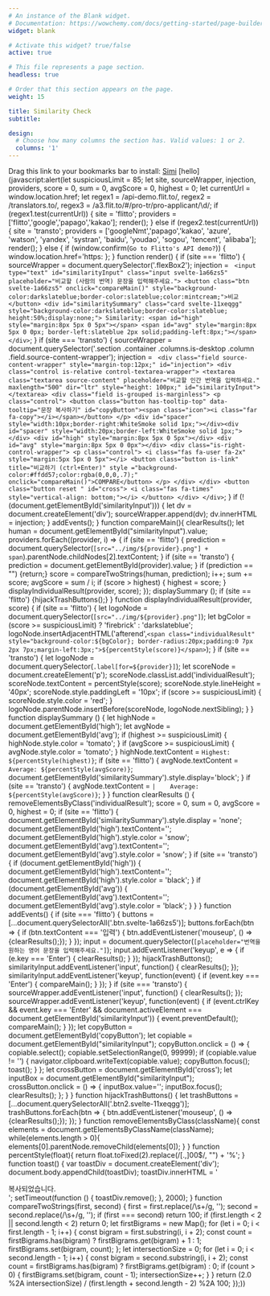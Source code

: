 ```yaml
---
# An instance of the Blank widget.
# Documentation: https://wowchemy.com/docs/getting-started/page-builder/
widget: blank

# Activate this widget? true/false
active: true

# This file represents a page section.
headless: true

# Order that this section appears on the page.
weight: 15

title: Similarity Check
subtitle:

design:
  # Choose how many columns the section has. Valid values: 1 or 2.
  columns: '1'
---
```


Drag this link to your bookmarks bar to install: [Simi](javascript:alert('');)
[hello](javascript:alert(let suspiciousLimit = 85; let site, sourceWrapper, injection, providers, score = 0, sum = 0, avgScore = 0, highest = 0; let currentUrl = window.location.href; let regex1 = /api-demo\.flit\.to/, regex2 = /translators\.to/, regex3 = /a3\.flit\.to\/#\/pro-tr\/pro-applicant\/\d/; if (regex1.test(currentUrl)) { site = 'flitto'; providers = ['flitto','google','papago','kakao']; render(); } else if (regex2.test(currentUrl)) { site = 'transto'; providers = ['googleNmt','papago','kakao', 'azure', 'watson', 'yandex', 'systran', 'baidu', 'youdao', 'sogou', 'tencent', 'alibaba']; render(); } else { if (window.confirm(`Go to Flitto's API demo?`)) { window.location.href='https: }; } function render() { if (site === 'flitto') { sourceWrapper = document.querySelector('.flexBox2'); injection  = ` <input type="text" id="similarityInput" class="input svelte-1a66zs5" placeholder="비교할 (사람의 번역) 문장을 입력해주세요."> <button class="btn svelte-1a66zs5" onclick="compareMain()" style="background-color:darkslateblue;border-color:slateblue;color:mintcream;">비교</button> <div id="similaritySummary" class="card svelte-11xeqgg" style="background-color:darkslateblue;border-color:slateblue; height:50%;display:none;"> Similarity: <span id="high" style="margin:8px 5px 0 5px"></span> <span id="avg" style="margin:8px 5px 0 0px; border-left:slateblue 2px solid;padding-left:8px;"></span> </div>`; } if (site === 'transto') { sourceWrapper = document.querySelector('.section .container .columns.is-desktop .column .field.source-content-wrapper'); injection  = ` <div class="field source-content-wrapper" style="margin-top:12px;" id="injection"> <div class="control is-relative control-textarea-wrapper"> <textarea class="textarea source-content" placeholder="비교할 인간 번역을 입력하세요." maxlength="500" dir="ltr" style="height: 100px;" id="similarityInput"></textarea> <div class="field is-grouped is-marginless"> <p class="control"> <button class="button has-tooltip-top" data-tooltip="문장 복사하기" id="copyButton"><span class="icon"><i class="far fa-copy"></i></span></button> </p> <div id="spacer" style="width:10px;border-right:WhiteSmoke solid 1px;"></div><div id="spacer" style="width:20px;border-left:WhiteSmoke solid 1px;"></div> <div id="high" style="margin:8px 5px 0 5px"></div> <div id="avg" style="margin:8px 5px 0 0px"></div> <div class="is-right-control-wrapper"> <p class="control"> <i class="fas fa-user fa-2x" style="margin:5px 5px 0 5px"></i> <button class="button is-link" title="비교하기 (ctrl+Enter)" style ="background-color:#ffdd57;color:rgba(0,0,0,.7);" onclick="compareMain()">COMPARE</button> </p> </div> </div> <button class="button reset " id="cross"> <i class="fas fa-times" style="vertical-align: bottom;"></i> </button> </div> </div>`; } if (!(document.getElementById('similarityInput'))) { let dv = document.createElement('div'); sourceWrapper.append(dv); dv.innerHTML = injection; } addEvents(); } function compareMain(){ clearResults(); let human = document.getElementById("similarityInput").value; providers.forEach((provider, i) => { if (site == 'flitto') { prediction = document.querySelector(`[src="../img/${provider}.png"] + span`).parentNode.childNodes[2].textContent; } if (site == 'transto') { prediction = document.getElementById(provider).value; } if (prediction == "") {return;} score = compareTwoStrings(human, prediction); i++; sum += score; avgScore = sum / i; if (score > highest) { highest = score; } displayIndividualResult(provider, score); }); displaySummary (); if (site == 'flitto') {hijackTrashButtons();} } function displayIndividualResult(provider, score) { if (site == 'flitto') { let logoNode = document.querySelector(`[src="../img/${provider}.png"]`); let bgColor = (score >= suspiciousLimit) ? 'firebrick' : 'darkslateblue'; logoNode.insertAdjacentHTML('afterend',`<span class="individualResult" style="background-color:${bgColor}; border-radius:20px;padding:0 7px 2px 7px;margin-left:3px;">${percentStyle(score)}</span>`); } if (site == 'transto') { let logoNode = document.querySelector(`.label[for=${provider}]`); let scoreNode = document.createElement('p'); scoreNode.classList.add('individualResult'); scoreNode.textContent = percentStyle(score); scoreNode.style.lineHeight = '40px'; scoreNode.style.paddingLeft = '10px'; if (score >= suspiciousLimit) { scoreNode.style.color = 'red'; } logoNode.parentNode.insertBefore(scoreNode, logoNode.nextSibling); } } function displaySummary () { let highNode = document.getElementById('high'); let avgNode = document.getElementById('avg'); if (highest >= suspiciousLimit) { highNode.style.color = 'tomato'; } if (avgScore >= suspiciousLimit) { avgNode.style.color = 'tomato'; } highNode.textContent = `Highest: ${percentStyle(highest)}`; if (site == 'flitto') { avgNode.textContent = `Average: ${percentStyle(avgScore)}`; document.getElementById('similaritySummary').style.display='block'; } if (site == 'transto') { avgNode.textContent = `|    Average: ${percentStyle(avgScore)}`; } } function clearResults () { removeElementsByClass('individualResult'); score = 0, sum = 0, avgScore = 0, highest = 0; if (site == 'flitto') { document.getElementById('similaritySummary').style.display = 'none'; document.getElementById('high').textContent=''; document.getElementById('high').style.color = 'snow'; document.getElementById('avg').textContent=''; document.getElementById('avg').style.color = 'snow'; } if (site == 'transto') { if (document.getElementById('high')) { document.getElementById('high').textContent=''; document.getElementById('high').style.color = 'black'; } if (document.getElementById('avg')) { document.getElementById('avg').textContent=''; document.getElementById('avg').style.color = 'black'; } } } function addEvents() { if (site === 'flitto') { buttons = [...document.querySelectorAll('.btn.svelte-1a66zs5')]; buttons.forEach(btn => { if (btn.textContent === '입력') { btn.addEventListener('mouseup', () => {clearResults();}); } }); input = document.querySelector(`[placeholder="번역을 원하는 영어 문장을 입력해주세요."]`); input.addEventListener('keyup', e => { if (e.key === 'Enter') { clearResults(); } }); hijackTrashButtons(); similarityInput.addEventListener('input', function() { clearResults(); }); similarityInput.addEventListener('keyup', function(event) { if (event.key === 'Enter') { compareMain(); } }); } if (site === 'transto') { sourceWrapper.addEventListener('input', function() { clearResults(); }); sourceWrapper.addEventListener('keyup', function(event) { if (event.ctrlKey && event.key === 'Enter' && document.activeElement === document.getElementById('similarityInput')) { event.preventDefault(); compareMain(); } }); let copyButton = document.getElementById('copyButton'); let copiable = document.getElementById("similarityInput"); copyButton.onclick = () => { copiable.select(); copiable.setSelectionRange(0, 99999); if (copiable.value != '') { navigator.clipboard.writeText(copiable.value); copyButton.focus(); toast(); } }; let crossButton = document.getElementById('cross'); let inputBox = document.getElementById("similarityInput"); crossButton.onclick = () => { inputBox.value=''; inputBox.focus(); clearResults(); }; } } function hijackTrashButtons() { let trashButtons = [...document.querySelectorAll('.btn2.svelte-11xeqgg')]; trashButtons.forEach(btn => { btn.addEventListener('mouseup', () => {clearResults();}); }); } function removeElementsByClass(className){ const elements = document.getElementsByClassName(className); while(elements.length > 0){ elements[0].parentNode.removeChild(elements[0]); } } function percentStyle(float){ return float.toFixed(2).replace(/[.,]00$/, "") + '%'; } function toast() { var toastDiv = document.createElement('div'); document.body.appendChild(toastDiv); toastDiv.innerHTML = '<div class="Toastify"><div class="Toastify__toast-container Toastify__toast-container--bottom-left"><div id="yxx5iumlv0" class="Toastify__toast Toastify__toast--dark" style="animation-fill-mode: forwards; animation-duration: 750ms;"><div role="alert" class="Toastify__toast-body"><div class="toast-content">복사되었습니다.</div></div></div></div></div></div>'; setTimeout(function () { toastDiv.remove(); }, 2000); } function compareTwoStrings(first, second) { first = first.replace(/\s+/g, ''); second = second.replace(/\s+/g, ''); if (first === second) return 100; if (first.length < 2 || second.length < 2) return 0; let firstBigrams = new Map(); for (let i = 0; i < first.length - 1; i++) { const bigram = first.substring(i, i + 2); const count = firstBigrams.has(bigram) ? firstBigrams.get(bigram) + 1 : 1; firstBigrams.set(bigram, count); }; let intersectionSize = 0; for (let i = 0; i < second.length - 1; i++) { const bigram = second.substring(i, i + 2); const count = firstBigrams.has(bigram) ? firstBigrams.get(bigram) : 0; if (count > 0) { firstBigrams.set(bigram, count - 1); intersectionSize++; } } return (2.0 %2A intersectionSize) / (first.length + second.length - 2) %2A 100; });))
